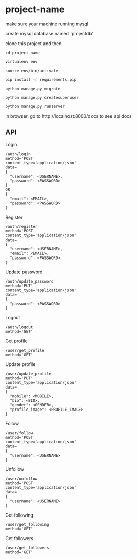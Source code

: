 # project-name

make sure your machine running mysql

create mysql database named 'projectdb'

clone this project and then

```
cd project-name

virtualenv env

source env/bin/activate

pip install -r requirements.pip

python manage.py migrate

python manage.py createsuperuser

python manage.py runserver
```

in browser, go to http://localhost:8000/docs to see api docs


## API

Login
```
/auth/login
method='POST'
content_type='application/json'
data=
{
  "username": <USERNAME>,
  "password": <PASSWORD>
}
OR
{
  "email": <EMAIL>,
  "password": <PASSWORD>
}
```

Register
```
/auth/register
method='POST'
content_type='application/json'
data=
{
  "username": <USERNAME>,
  "email": <EMAIL>,
  "password": <PASSWORD>
}
```

Update password
```
/auth/update_password
method='PUT'
content_type='application/json'
data=
{
  "password": <PASSWORD>
}
```

Logout
```
/auth/logout
method='GET'
```

Get profile
```
/user/get_profile
method='GET'
```

Update profile
```
/user/update_profile
method='PUT'
content_type='application/json'
data=
{
  "mobile": <MOBILE>,
  "bio": <BIO>,
  "gender": <GENDER>,
  "profile_image": <PROFILE_IMAGE>
}
```

Follow
```
/user/follow
method='POST'
content_type='application/json'
data=
{
  "username": <USERNAME>
}
```

Unfollow
```
/user/unfollow
method='POST'
content_type='application/json'
data=
{
  "username": <USERNAME>
}
```

Get following
```
/user/get_following
method='GET'
```

Get followers
```
/user/get_followers
method='GET'
```
